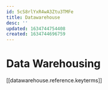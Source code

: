```yaml
---
id: 5cS8rlYxR4wA3Ztu3TMFe
title: Datawarehouse
desc: ''
updated: 1634744754408
created: 1634744696759
---
```



# Data Warehousing

[[datawarehouse.reference.keyterms]]


